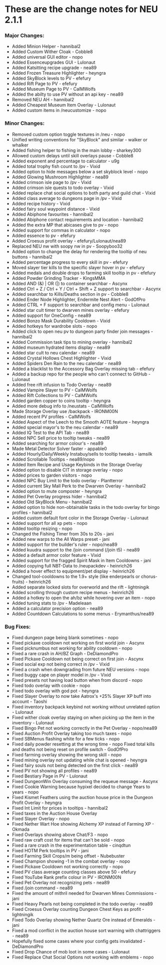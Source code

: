 # These are the change notes for NEU 2.1.1

### **Major Changes:**

- Added Minion Helper - hannibal2
- Added Custom Wither Cloak - Cobble8
- Added universal GUI editor - nopo
- Added Essenceupgrades GUI - Lulonaut
- Added Katsitting recipe upgrade - nea89
- Added Frozen Treasure Highlighter - heyngra
- Added SkyBlock levels to PV - efefury 
- Added Rift Page to PV - efefury
- Added Museum Page to PV - CalMWolfs
- Added the abilty to use PV without an api key - nea89
- Removed NEU AH - hannibal2
- Added Cheapest Museum Item Overlay - Lulonaut
- Added custom items in /neucustomize - nopo

### **Minor Changes:**

- Removed custom option toggle textures in /neu - nopo
- Unified writing conventions for "SkyBlock" and similar - walker or whalker
- Added fishing helper to fishing in the main lobby - sharkey300
- Allowed custom delays until skill overlays pause - Cobble8
- Added exponent and percentage to calculator - u9g
- Added total trophy fish count to /pv - Vixid
- Added option to hide messages below a set skyblock level - nopo
- Added Glowing Mushroom Highlighter - nea89
- Added crimson isle page to /pv - Vixid
- Added crimson isle quests to todo overlay - Vixid
- Added replace chat social options to both party and guild chat - Vixid
- Added class average to dungeons page in /pv - Vixid
- Added recipe history - Vixid
- Added fairy soul waypoint distance - Vixid
- Added Abiphone favourites - hannibal2
- Added Abiphone contact requirements and location - hannibal2
- Added the extra MP that abicases give to pv - nopo
- Added support for commas in calculator - nopo
- Added essence to pv - efefury
- Added Croesus profit overlay - efefury/Lulonaut/nea89
- Replaced NEU nw with soopy nw in pv - Soopyboo32
- Added option to change the delay for rendering the tooltip of neu buttons - hannibal2
- Added percentage progress to every skill in pv - efefury
- Moved slayer tier kills to the specific slayer hover in pv - efefury
- Added medals and double drops to farming skill tooltip in pv - efefury
- Added Powder Grinding Tracker - KingsMMA
- Added AND (&) | OR (|) to container searchbar - Ascynx
- Added Ctrl + Z / Ctrl + Y / Ctrl + Shift + Z support to searchbar - Ascynx
- Added searchbar to Kills/Deaths section in pv - Cobble8
- Added Ender Node Highlighter, Endermite Nest Alert - GodOfPro
- Added CTRL + F support to searchbar and config menu - Lulonaut
- Added star cult timer to dwarven mines overlay - efefury
- Added support for OneConfig - nea89
- Added Bonzo Mask Durability Cooldown - Vixid
- Added hotkeys for wardrobe slots - nopo
- Added click to open neu pv to dungeon party finder join messages - hannibal2
- Added Commission task tips to mining overlay - hannibal2
- Added museum hydrated items display - nea89
- Added star cult to neu calendar - nea89
- Added Crystal Hollows Chest Highlighter - Vixid
- Added Spiders Den Rain to the neu calendar - nea89
- Added a blacklist to the Accessory Bag Overlay missing tab - efefury
- Added a backup repo for the people who can't connect to GitHub - Lulonaut
- Added free rift infusion to Todo Overlay - nea89
- Added Vampire Slayer to PV - CalMWolfs
- Added Rift Collections to PV - CalMWolfs
- Added garden copper to coins tooltip - heyngra
- Added more debug info to /neustats - CalMWolfs
- Made Storage Overlay use /backpack - IRONM00N
- Added recent PV profiles - CalMWolfs
- Added Aspect of the Leech to the Smooth AOTE feature - heyngra
- Added special mayor's to the neu calendar - nea89
- Added IQ Test to the API Tab - nea89
- Added NPC Sell price to tooltip tweaks - nea89
- Added searching for armor colour's - nea89
- Made Metal Detector Solver faster - appable0
- Added Hourly/Daily/Weekly Instabuy/sells to tooltip tweaks - iamsilk
- Added Scrollable Tooltips - nea89/nopo
- Added Item Recipe and Usage Keybinds in the Storage Overlay
- Added option to disable CIT in storage overlay - nopo
- Added prices to garden visitors - nopo
- Added NPC Buy Limit to the todo overlay - Plantterror
- Added current Sky Mall Perk to the Dwarven Overlay - hannibal2
- Added option to mute composter - heyngra
- Added Pet Overlay progress hider - hannibal2
- Added Old SkyBlock Menu - hannibal2
- Added option to hide non-obtainable tasks in the todo overlay for bingo profiles - hannibal2
- Added custom default font color in the Storage Overlay - Lulonaut
- Added support for all xp pets - nopo
- Added tooltip resizing - nopo
- Changed the Fishing Timer from 30s to 20s - jani
- Added new warps to the All Warps preset - jani
- Added support for the builder's ruler - nopo/nea89
- Added kuudra support to the /join command (/join t5) - nea89
- Added a default armor color feature - Vixid
- Added support for the fragged Spirit Mask in Item Cooldowns - jani
- Added copying full NBT-Data to /neupackdev - heinrich26
- Added a hover effect to equipment/pet display - heinrich26
- Changed tool-cooldowns to the 1.9+ style (like enderpearls or chorus-fruits) - heinrich26
- Added separate locked slots for overworld and the rift - lightningik
- Added scrolling through custom recipe menus - heinrich26
- Added a hotkey to open the ah/bz while hovering over an item - nopo
- Added tuning stats to /pv - Madeleaan
- Added a calculator precision option - nea89
- Added Countdown Calculations to some menus - Erymanthus/nea89

### **Bug Fixes:**

- Fixed dungeon page being blank sometimes - nopo
- Fixed pickaxe cooldown not working on first world join - Ascynx
- Fixed picknumbus not working for ability cooldown - nopo
- Fixed a rare crash in AH/BZ Graph - DeDiamondPro
- Fixed Pickaxe Cooldown not being correct on first join - Ascynx
- Fixed social exp not being correct in /pv - Vixid
- Fixed a crash when downgrading from future NEU versions - nopo
- Fixed buggy cape on player model in /pv - Vixid
- Fixed presets not having load button when from discord - nopo
- Fixed todo overlay with cookie - nopo
- Fixed todo overlay with god pot - heyngra
- Fixed Slayer Overlay to now take Aatrox's +25% Slayer XP buff into account - Taoshi
- Fixed inventory backpack keybind not working without unrelated option - Lulonaut
- Fixed wither cloak overlay staying on when picking up the item in the inventory - Lulonaut
- Fixed Bingo Pet not working correctly in the Pet Overlay - nopo/nea89
- Fixed Auction Profit Overlay taking too much taxes - nopo
- Fixed SBMenus flashing white for a few ticks - nopo
- Fixed daily powder resetting at the wrong time - nopo
  Fixed total kills and deaths not being reset on profile switch - GodOfPro
- Fixed farming overlay showing the wrong skill - nopo
- Fixed mining overlay not updating while chat is opened - heyngra
- Fixed fairy souls not being detected on the first click - nea89
- Fixed PV not showing all profiles - nea89
- Fixed Bestiary Page in PV - Lulonaut
- Fixed DungeonWin Overlay consuming the requeue message - Ascynx
- Fixed Cookie Warning because hypixel decided to change Years to years - nopo
- Fixed Kismet Feathers using the auction house price in the Dungeon Profit Overlay - heyngra
- Fixed Int Limit for prices in tooltips - hannibal2
- Fixed taxes in the Auction House Overlay
- Fixed Slayer Overlay - nopo
- Fixed Nether Wart Hoe showing Alchemy XP instead of Farming XP - Okmada
- Fixed Overlays showing above Chat/F3 - nopo
- Fixed raw craft cost for items that can't be sold - nopo
- Fixed a rare crash in the experimentation table - cinqdtun
- Fixed HOTM Perk tooltips in PV - jani
- Fixed Farming Skill Crops/m being offset - Nubebuster
- Fixed Champion showing -1 in the combat overlay - nopo
- Fixed Pickaxe Cooldown not working correctly - nopo
- Fixed PV class average counting classes above 50 - efefury
- Fixed YouTube Rank prefix colour in PV - IRONM00N
- Fixed Pet Overlay not recognizing pets - nea89
- Fixed /join command - nea89
- Fixed the amount of mithril needed for Dwarven Mines Commissions - jani
- Fixed Heavy Pearls not being completed in the todo overlay - nea89
- Fixed Croesus Overlay counting Dungeon Chest Keys as profit - lightningik
- Fixed Todo Overlay showing Nether Quartz Ore instead of Emeralds - jani
- Fixed a mod conflict in the auction house sort warning with chattriggers - nea89
- Hopefully fixed some cases where your config gets invalidated - DeDiamondPro
- Fixed Drop Chance of mob loot in some cases - Lulonaut
- Fixed Replace Chat Social Options not working with emblems - nopo
